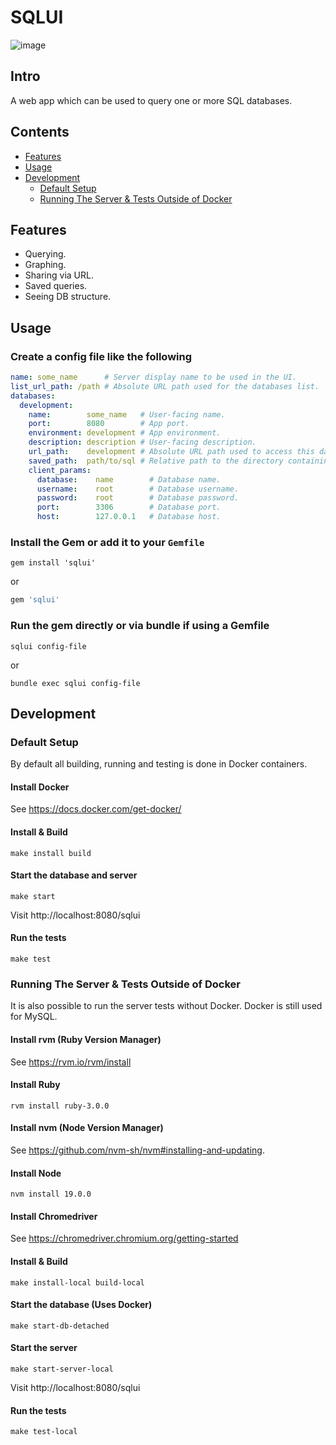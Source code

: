 # SQLUI

![image](https://user-images.githubusercontent.com/9117775/196360285-c034ba6a-e4f2-410b-b157-6f567811cfd6.png)

## Intro

A web app which can be used to query one or more SQL databases.

## Contents

- [Features](#features)
- [Usage](#usage)
- [Development](#development)
  + [Default Setup](#default-setup)
  + [Running The Server & Tests Outside of Docker](#running-the-server--tests-outside-of-docker)

## Features

- Querying.
- Graphing.
- Sharing via URL.
- Saved queries.
- Seeing DB structure.

## Usage

### Create a config file like the following

```yaml
name: some_name      # Server display name to be used in the UI.
list_url_path: /path # Absolute URL path used for the databases list.
databases:
  development:
    name:        some_name   # User-facing name.
    port:        8080        # App port.
    environment: development # App environment.
    description: description # User-facing description.
    url_path:    development # Absolute URL path used to access this database.
    saved_path:  path/to/sql # Relative path to the directory containing saved SQL files.
    client_params:
      database:    name        # Database name.
      username:    root        # Database username.
      password:    root        # Database password.
      port:        3306        # Database port.
      host:        127.0.0.1   # Database host.
```

### Install the Gem or add it to your `Gemfile`

```shell
gem install 'sqlui'
```

or

```ruby
gem 'sqlui'
```

### Run the gem directly or via bundle if using a Gemfile

```shell
sqlui config-file
```

or

```shell
bundle exec sqlui config-file
```

## Development

### Default Setup

By default all building, running and testing is done in Docker containers.

#### Install Docker

See https://docs.docker.com/get-docker/

#### Install & Build

```shell
make install build
```

#### Start the database and server

```shell
make start
```

Visit http://localhost:8080/sqlui

#### Run the tests

```shell
make test
```

### Running The Server & Tests Outside of Docker

It is also possible to run the server tests without Docker. Docker is still used for MySQL.

#### Install rvm (Ruby Version Manager)

See https://rvm.io/rvm/install

#### Install Ruby

```shell
rvm install ruby-3.0.0
```

#### Install nvm (Node Version Manager)

See https://github.com/nvm-sh/nvm#installing-and-updating.

#### Install Node

```shell
nvm install 19.0.0
```

#### Install Chromedriver

See https://chromedriver.chromium.org/getting-started

#### Install & Build

```shell
make install-local build-local
```

#### Start the database (Uses Docker)

```shell
make start-db-detached
```

#### Start the server

```shell
make start-server-local
```

Visit http://localhost:8080/sqlui

#### Run the tests

```shell
make test-local
```
